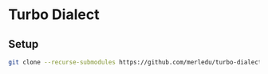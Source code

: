 # Turbo Dialect

## Setup
```zsh
git clone --recurse-submodules https://github.com/merledu/turbo-dialect.git
```
